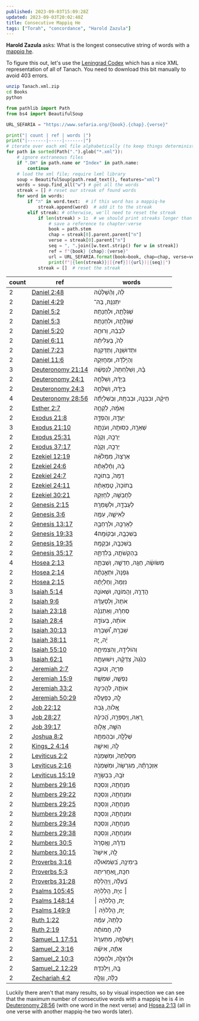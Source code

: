```yaml
---
published: 2023-09-03T15:09:28Z
updated: 2023-09-03T20:02:40Z
title: Consecutive Mappiq He
tags: ["Torah", "concordance", "Harold Zazula"]
---
```


**Harold Zazula** asks: What is the longest consecutive string of words with a [mappiq he](https://en.wikipedia.org/wiki/Mappiq).

To figure this out, let's use the [Leningrad Codex](https://tanach.us/Books/Tanach.xml.zip) which has a nice XML representation of all of Tanach. You need to download this bit manually to avoid 403 errors.

```bash
unzip Tanach.xml.zip
cd Books
python
```

```python
from pathlib import Path
from bs4 import BeautifulSoup

URL_SEFARIA = "https://www.sefaria.org/{book}.{chap}.{verse}"

print("| count | ref | words |")
print("|-------|-----|-------|")
# iterate over each xml file alphabetically (to keep things deterministic)
for path in sorted(Path(".").glob("*.xml")):
    # ignore extraneous files
    if ".DH" in path.name or "Index" in path.name:
        continue
    # load the xml file; require lxml library
    soup = BeautifulSoup(path.read_text(), features="xml")
    words = soup.find_all("w") # get all the words
    streak = [] # reset our streak of found words
    for word in words:
        if "הּ" in word.text:  # if this word has a mappiq-he
            streak.append(word)  # add it to the streak
        elif streak: # otherwise, we'll need to reset the streak
            if len(streak) > 1:  # we should print streaks longer than 1 word
                # save a reference to chapter:verse
                book = path.stem
                chap = streak[0].parent.parent["n"]
                verse = streak[0].parent["n"]
                seq = ", ".join([w.text.strip() for w in streak])
                ref = f"{book} {chap}:{verse}"
                url = URL_SEFARIA.format(book=book, chap=chap, verse=verse)
                print(f"|{len(streak)}|[{ref}]({url})|{seq}|")
            streak = []  # reset the streak
```

<!-- cspell:disable -->

| count | ref                                                            | words                                                   |
| ----- | -------------------------------------------------------------- | ------------------------------------------------------- |
| 2     | [Daniel 2:48](https://www.sefaria.org/Daniel.2.48)             | לֵ֔הּ, וְהַ֨שְׁלְטֵ֔הּ                                  |
| 2     | [Daniel 4:29](https://www.sefaria.org/Daniel.4.29)             | יִתְּנִנַּֽהּ׃, בַּהּ־                                  |
| 2     | [Daniel 5:2](https://www.sefaria.org/Daniel.5.2)               | שֵׁגְלָתֵ֖הּ, וּלְחֵנָתֵֽהּ׃                            |
| 2     | [Daniel 5:3](https://www.sefaria.org/Daniel.5.3)               | שֵׁגְלָתֵ֖הּ, וּלְחֵנָתֵֽהּ׃                            |
| 2     | [Daniel 5:20](https://www.sefaria.org/Daniel.5.20)             | לִבְבֵ֔הּ, וְרוּחֵ֖הּ                                   |
| 2     | [Daniel 6:11](https://www.sefaria.org/Daniel.6.11)             | לֵהּ֙, בְּעִלִּיתֵ֔הּ                                   |
| 2     | [Daniel 7:23](https://www.sefaria.org/Daniel.7.23)             | וּתְדוּשִׁנַּ֖הּ, וְתַדְּקִנַּֽהּ׃                      |
| 2     | [Daniel 11:6](https://www.sefaria.org/Daniel.11.6)             | וְהַיֹּ֣לְדָ֔הּ, וּמַחֲזִקָ֖הּ                          |
| 3     | [Deuteronomy 21:14](https://www.sefaria.org/Deuteronomy.21.14) | בָּ֗הּ, וְשִׁלַּחְתָּהּ֙, לְנַפְשָׁ֔הּ                  |
| 2     | [Deuteronomy 24:1](https://www.sefaria.org/Deuteronomy.24.1)   | בְּיָדָ֔הּ, וְשִׁלְּחָ֖הּ                               |
| 2     | [Deuteronomy 24:3](https://www.sefaria.org/Deuteronomy.24.3)   | בְּיָדָ֔הּ, וְשִׁלְּחָ֖הּ                               |
| 4     | [Deuteronomy 28:56](https://www.sefaria.org/Deuteronomy.28.56) | חֵיקָ֔הּ, וּבִבְנָ֖הּ, וּבְבִתָּֽהּ׃, וּֽבְשִׁלְיָתָ֞הּ |
| 2     | [Esther 2:7](https://www.sefaria.org/Esther.2.7)               | וְאִמָּ֔הּ, לְקָחָ֧הּ                                   |
| 2     | [Exodus 21:8](https://www.sefaria.org/Exodus.21.8)             | יְעָדָ֖הּ, וְהֶפְדָּ֑הּ                                 |
| 3     | [Exodus 21:10](https://www.sefaria.org/Exodus.21.10)           | שְׁאֵרָ֛הּ, כְּסוּתָ֥הּ, וְעֹנָתָ֖הּ                    |
| 2     | [Exodus 25:31](https://www.sefaria.org/Exodus.25.31)           | יְרֵכָ֣הּ, וְקָנָ֔הּ                                    |
| 2     | [Exodus 37:17](https://www.sefaria.org/Exodus.37.17)           | יְרֵכָ֣הּ, וְקָנָ֔הּ                                    |
| 2     | [Ezekiel 12:19](https://www.sefaria.org/Ezekiel.12.19)         | אַרְצָהּ֙, מִמְּלֹאָ֔הּ                                 |
| 2     | [Ezekiel 24:6](https://www.sefaria.org/Ezekiel.24.6)           | בָ֔הּ, וְחֶ֨לְאָתָ֔הּ                                   |
| 2     | [Ezekiel 24:7](https://www.sefaria.org/Ezekiel.24.7)           | דָמָהּ֙, בְּתוֹכָ֣הּ                                    |
| 2     | [Ezekiel 24:11](https://www.sefaria.org/Ezekiel.24.11)         | בְתוֹכָהּ֙, טֻמְאָתָ֔הּ                                 |
| 2     | [Ezekiel 30:21](https://www.sefaria.org/Ezekiel.30.21)         | לְחָבְשָׁ֥הּ, לְחָזְקָ֖הּ                               |
| 2     | [Genesis 2:15](https://www.sefaria.org/Genesis.2.15)           | לְעָבְדָ֖הּ, וּלְשָׁמְרָֽהּ׃                            |
| 2     | [Genesis 3:6](https://www.sefaria.org/Genesis.3.6)             | לְאִישָׁ֛הּ, עִמָּ֖הּ                                   |
| 2     | [Genesis 13:17](https://www.sefaria.org/Genesis.13.17)         | לְאָרְכָּ֖הּ, וּלְרָחְבָּ֑הּ                            |
| 2     | [Genesis 19:33](https://www.sefaria.org/Genesis.19.33)         | בְּשִׁכְבָ֖הּ, וּבְקוּׄמָֽהּ׃4                          |
| 2     | [Genesis 19:35](https://www.sefaria.org/Genesis.19.35)         | בְּשִׁכְבָ֖הּ, וּבְקֻמָֽהּ׃                             |
| 2     | [Genesis 35:17](https://www.sefaria.org/Genesis.35.17)         | בְהַקְשֹׁתָ֖הּ, בְּלִדְתָּ֑הּ                           |
| 4     | [Hosea 2:13](https://www.sefaria.org/Hosea.2.13)               | מְשׂוֹשָׂ֔הּ, חַגָּ֖הּ, חָדְשָׁ֣הּ, וְשַׁבַּתָּ֑הּ      |
| 2     | [Hosea 2:14](https://www.sefaria.org/Hosea.2.14)               | גַּפְנָהּ֙, וּתְאֵ֣נָתָ֔הּ                              |
| 2     | [Hosea 2:15](https://www.sefaria.org/Hosea.2.15)               | נִזְמָהּ֙, וְחֶלְיָתָ֔הּ                                |
| 3     | [Isaiah 5:14](https://www.sefaria.org/Isaiah.5.14)             | הֲדָרָ֧הּ, וַהֲמוֹנָ֛הּ, וּשְׁאוֹנָ֖הּ                  |
| 2     | [Isaiah 9:6](https://www.sefaria.org/Isaiah.9.6)               | אֹתָהּ֙, וּֽלְסַעֲדָ֔הּ                                 |
| 2     | [Isaiah 23:18](https://www.sefaria.org/Isaiah.23.18)           | סַחְרָ֜הּ, וְאֶתְנַנָּ֗הּ                               |
| 2     | [Isaiah 28:4](https://www.sefaria.org/Isaiah.28.4)             | אוֹתָ֔הּ, בְּעוֹדָ֥הּ                                   |
| 2     | [Isaiah 30:13](https://www.sefaria.org/Isaiah.30.13)           | שִׁבְרָֽהּ׃, וּ֠שְׁבָרָהּ                               |
| 2     | [Isaiah 38:11](https://www.sefaria.org/Isaiah.38.11)           | יָ֔הּ, יָ֖הּ                                            |
| 2     | [Isaiah 55:10](https://www.sefaria.org/Isaiah.55.10)           | וְהוֹלִידָ֖הּ, וְהִצְמִיחָ֑הּ                           |
| 3     | [Isaiah 62:1](https://www.sefaria.org/Isaiah.62.1)             | כַנֹּ֙גַהּ֙, צִדְקָ֔הּ, וִישׁוּעָתָ֖הּ                  |
| 2     | [Jeremiah 2:7](https://www.sefaria.org/Jeremiah.2.7)           | פִּרְיָ֖הּ, וְטוּבָ֑הּ                                  |
| 2     | [Jeremiah 15:9](https://www.sefaria.org/Jeremiah.15.9)         | נַפְשָׁ֛הּ, שִׁמְשָׁ֛הּ                                 |
| 2     | [Jeremiah 33:2](https://www.sefaria.org/Jeremiah.33.2)         | אוֹתָ֛הּ, לַהֲכִינָ֖הּ                                  |
| 2     | [Jeremiah 50:29](https://www.sefaria.org/Jeremiah.50.29)       | לָ֣הּ, כְּפָעֳלָ֔הּ                                     |
| 2     | [Job 22:12](https://www.sefaria.org/Job.22.12)                 | אֱ֭לוֹהַּ, גֹּ֣בַהּ                                     |
| 3     | [Job 28:27](https://www.sefaria.org/Job.28.27)                 | רָ֭אָהּ, וַֽיְסַפְּרָ֑הּ, הֱ֝כִינָ֗הּ                   |
| 2     | [Job 39:17](https://www.sefaria.org/Job.39.17)                 | הִשָּׁ֣הּ, אֱל֣וֹהַּ                                    |
| 2     | [Joshua 8:2](https://www.sefaria.org/Joshua.8.2)               | שְׁלָלָ֥הּ, וּבְהֶמְתָּ֖הּ                              |
| 2     | [Kings_2 4:14](https://www.sefaria.org/Kings_2.4.14)           | לָ֖הּ, וְאִישָׁ֥הּ                                      |
| 2     | [Leviticus 2:2](https://www.sefaria.org/Leviticus.2.2)         | מִסָּלְתָּהּ֙, וּמִשַּׁמְנָ֔הּ                          |
| 3     | [Leviticus 2:16](https://www.sefaria.org/Leviticus.2.16)       | אַזְכָּרָתָ֗הּ, מִגִּרְשָׂהּ֙, וּמִשַּׁמְנָ֔הּ          |
| 2     | [Leviticus 15:19](https://www.sefaria.org/Leviticus.15.19)     | זֹבָ֖הּ, בִּבְשָׂרָ֑הּ                                  |
| 2     | [Numbers 29:16](https://www.sefaria.org/Numbers.29.16)         | מִנְחָתָ֖הּ, וְנִסְכָּֽהּ׃                              |
| 2     | [Numbers 29:22](https://www.sefaria.org/Numbers.29.22)         | וּמִנְחָתָ֖הּ, וְנִסְכָּֽהּ׃                            |
| 2     | [Numbers 29:25](https://www.sefaria.org/Numbers.29.25)         | מִנְחָתָ֖הּ, וְנִסְכָּֽהּ׃                              |
| 2     | [Numbers 29:28](https://www.sefaria.org/Numbers.29.28)         | וּמִנְחָתָ֖הּ, וְנִסְכָּֽהּ׃                            |
| 2     | [Numbers 29:34](https://www.sefaria.org/Numbers.29.34)         | מִנְחָתָ֖הּ, וְנִסְכָּֽהּ׃                              |
| 2     | [Numbers 29:38](https://www.sefaria.org/Numbers.29.38)         | וּמִנְחָתָ֖הּ, וְנִסְכָּֽהּ׃                            |
| 2     | [Numbers 30:5](https://www.sefaria.org/Numbers.30.5)           | נִדְרָ֗הּ, וֽ͏ֶאֱסָרָהּ֙                                 |
| 2     | [Numbers 30:15](https://www.sefaria.org/Numbers.30.15)         | לָ֥הּ, אִישָׁהּ֮                                        |
| 2     | [Proverbs 3:16](https://www.sefaria.org/Proverbs.3.16)         | בִּֽימִינָ֑הּ, בִּ֝שְׂמֹאולָ֗הּ                         |
| 2     | [Proverbs 5:3](https://www.sefaria.org/Proverbs.5.3)           | חִכָּֽהּ׃, וְֽ֭אַחֲרִיתָהּ                              |
| 2     | [Proverbs 31:28](https://www.sefaria.org/Proverbs.31.28)       | בַּ֝עְלָ֗הּ, וַֽיְהַֽלְלָהּ׃                            |
| 2     | [Psalms 105:45](https://www.sefaria.org/Psalms.105.45)         | יָֽהּ׃, הַֽלְלְויָ֨הּc ׀                                |
| 2     | [Psalms 148:14](https://www.sefaria.org/Psalms.148.14)         | יָֽהּ׃, הַ֥לְלוּיָ֨הּ ׀                                 |
| 2     | [Psalms 149:9](https://www.sefaria.org/Psalms.149.9)           | יָֽהּ׃, הַ֥לְלוּיָ֨הּ ׀                                 |
| 2     | [Ruth 1:22](https://www.sefaria.org/Ruth.1.22)                 | כַלָּתָהּ֙, עִמָּ֔הּ                                    |
| 2     | [Ruth 2:19](https://www.sefaria.org/Ruth.2.19)                 | לָ֨הּ, חֲמוֹתָ֜הּ                                       |
| 2     | [Samuel_1 17:51](https://www.sefaria.org/Samuel_1.17.51)       | וַֽיִּשְׁלְפָ֤הּ, מִתַּעְרָהּ֙                          |
| 2     | [Samuel_2 3:16](https://www.sefaria.org/Samuel_2.3.16)         | אִתָּ֜הּ, אִישָׁ֗הּ                                     |
| 2     | [Samuel_2 10:3](https://www.sefaria.org/Samuel_2.10.3)         | וּלְרַגְּלָ֣הּ, וּלְהָפְכָ֔הּ                           |
| 2     | [Samuel_2 12:29](https://www.sefaria.org/Samuel_2.12.29)       | בָּ֖הּ, וַֽיִּלְכְּדָֽהּ׃                               |
| 2     | [Zechariah 4:2](https://www.sefaria.org/Zechariah.4.2)         | כֻּלָּ֜הּ, וְגֻלָּ֣הּ                                   |

<!-- cspell:enable -->

Luckily there aren't that many results, so by visual inspection we can see that the maximum number of consecutive words with a mappiq he is 4 in [Deuteronomy 28:56](https://www.sefaria.org/Deuteronomy.28.56) (with one word in the next verse) and [Hosea 2:13](https://www.sefaria.org/Hosea.2.13) (all in one verse with another mappiq-he two words later).
